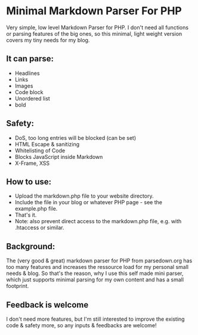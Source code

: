 # Minimal Markdown Parser For PHP
Very simple, low level Markdown Parser for PHP. I don't need all functions or parsing features of the big ones, so this minimal, light weight version covers my tiny needs for my blog. 

## It can parse:
* Headlines
* Links
* Images
* Code block
* Unordered list
* bold

## Safety:
* DoS, too long entries will be blocked (can be set)
* HTML Escape & sanitizing
* Whitelisting of Code
* Blocks JavaScript inside Markdown
* X-Frame, XSS

## How to use:
* Upload the markdown.php file to your website directory.
* Include the file in your blog or whatever PHP page - see the example.php file.
* That's it.
* Note: also prevent direct access to the markdown.php file, e.g. with .htaccess or similar.

## Background:
The (very good & great) markdown parser for PHP from parsedown.org has too many features and increases the ressource load for my personal small needs & blog. So that's the reason, why I use this self made mini parser, which just supports minimal parsing for my own content and has a small footprint.

## Feedback is welcome
I don't need more features, but I'm still interested to improve the existing code & safety more, so any inputs & feedbacks are welcome!
